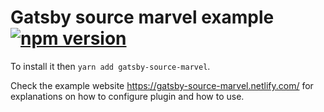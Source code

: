 # Gatsby source marvel example [![npm version](https://badge.fury.io/js/gatsby-source-marvel.svg)](https://badge.fury.io/js/gatsby-source-marvel)
To install it then `yarn add gatsby-source-marvel`.

Check the example website https://gatsby-source-marvel.netlify.com/ for explanations on how to configure plugin and how to use.

